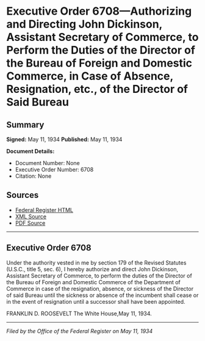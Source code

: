# Executive Order 6708—Authorizing and Directing John Dickinson, Assistant Secretary of Commerce, to Perform the Duties of the Director of the Bureau of Foreign and Domestic Commerce, in Case of Absence, Resignation, etc., of the Director of Said Bureau

## Summary

**Signed:** May 11, 1934
**Published:** May 11, 1934

**Document Details:**
- Document Number: None
- Executive Order Number: 6708
- Citation: None

## Sources
- [Federal Register HTML](https://www.presidency.ucsb.edu/documents/executive-order-6708-authorizing-and-directing-john-dickinson-assistant-secretary-commerce)
- [XML Source](None)
- [PDF Source](None)

---

## Executive Order 6708

Under the authority vested in me by section 179 of the Revised Statutes (U.S.C., title 5, sec. 6), I hereby authorize and direct John Dickinson, Assistant Secretary of Commerce, to perform the duties of the Director of the Bureau of Foreign and Domestic Commerce of the Department of Commerce in case of the resignation, absence, or sickness of the Director of said Bureau until the sickness or absence of the incumbent shall cease or in the event of resignation until a successor shall have been appointed.

FRANKLIN D. ROOSEVELT
The White House,May 11, 1934.

---

*Filed by the Office of the Federal Register on May 11, 1934*
